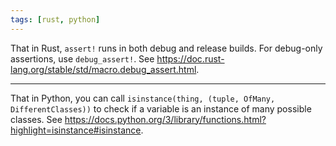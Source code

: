 ```yaml
---
tags: [rust, python]
---
```


That in Rust, `assert!` runs in both debug and release builds. For debug-only assertions, use `debug_assert!`. See https://doc.rust-lang.org/stable/std/macro.debug_assert.html.

---

That in Python, you can call `isinstance(thing, (tuple, OfMany, DifferentClasses))` to check if a variable is an instance of many possible classes.
See https://docs.python.org/3/library/functions.html?highlight=isinstance#isinstance.
